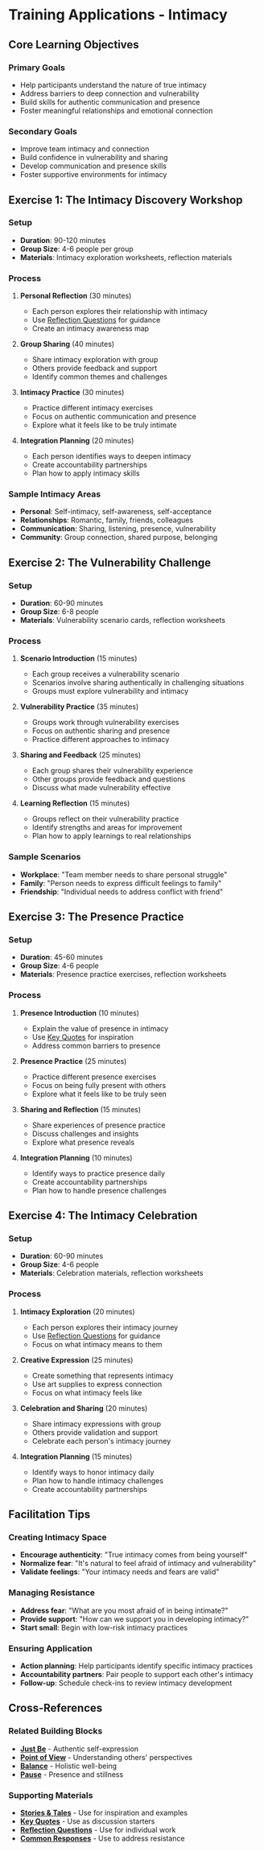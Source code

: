 # Training Applications - Intimacy

## Core Learning Objectives

### Primary Goals
- Help participants understand the nature of true intimacy
- Address barriers to deep connection and vulnerability
- Build skills for authentic communication and presence
- Foster meaningful relationships and emotional connection

### Secondary Goals
- Improve team intimacy and connection
- Build confidence in vulnerability and sharing
- Develop communication and presence skills
- Foster supportive environments for intimacy

## Exercise 1: The Intimacy Discovery Workshop

### Setup
- **Duration**: 90-120 minutes
- **Group Size**: 4-6 people per group
- **Materials**: Intimacy exploration worksheets, reflection materials

### Process
1. **Personal Reflection** (30 minutes)
   - Each person explores their relationship with intimacy
   - Use [Reflection Questions](reflection-questions.md) for guidance
   - Create an intimacy awareness map

2. **Group Sharing** (40 minutes)
   - Share intimacy exploration with group
   - Others provide feedback and support
   - Identify common themes and challenges

3. **Intimacy Practice** (30 minutes)
   - Practice different intimacy exercises
   - Focus on authentic communication and presence
   - Explore what it feels like to be truly intimate

4. **Integration Planning** (20 minutes)
   - Each person identifies ways to deepen intimacy
   - Create accountability partnerships
   - Plan how to apply intimacy skills

### Sample Intimacy Areas
- **Personal**: Self-intimacy, self-awareness, self-acceptance
- **Relationships**: Romantic, family, friends, colleagues
- **Communication**: Sharing, listening, presence, vulnerability
- **Community**: Group connection, shared purpose, belonging

## Exercise 2: The Vulnerability Challenge

### Setup
- **Duration**: 60-90 minutes
- **Group Size**: 6-8 people
- **Materials**: Vulnerability scenario cards, reflection worksheets

### Process
1. **Scenario Introduction** (15 minutes)
   - Each group receives a vulnerability scenario
   - Scenarios involve sharing authentically in challenging situations
   - Groups must explore vulnerability and intimacy

2. **Vulnerability Practice** (35 minutes)
   - Groups work through vulnerability exercises
   - Focus on authentic sharing and presence
   - Practice different approaches to intimacy

3. **Sharing and Feedback** (25 minutes)
   - Each group shares their vulnerability experience
   - Other groups provide feedback and questions
   - Discuss what made vulnerability effective

4. **Learning Reflection** (15 minutes)
   - Groups reflect on their vulnerability practice
   - Identify strengths and areas for improvement
   - Plan how to apply learnings to real relationships

### Sample Scenarios
- **Workplace**: "Team member needs to share personal struggle"
- **Family**: "Person needs to express difficult feelings to family"
- **Friendship**: "Individual needs to address conflict with friend"

## Exercise 3: The Presence Practice

### Setup
- **Duration**: 45-60 minutes
- **Group Size**: 4-6 people
- **Materials**: Presence practice exercises, reflection worksheets

### Process
1. **Presence Introduction** (10 minutes)
   - Explain the value of presence in intimacy
   - Use [Key Quotes](key-quotes.md) for inspiration
   - Address common barriers to presence

2. **Presence Practice** (25 minutes)
   - Practice different presence exercises
   - Focus on being fully present with others
   - Explore what it feels like to be truly seen

3. **Sharing and Reflection** (15 minutes)
   - Share experiences of presence practice
   - Discuss challenges and insights
   - Explore what presence reveals

4. **Integration Planning** (10 minutes)
   - Identify ways to practice presence daily
   - Create accountability partnerships
   - Plan how to handle presence challenges

## Exercise 4: The Intimacy Celebration

### Setup
- **Duration**: 60-90 minutes
- **Group Size**: 4-6 people
- **Materials**: Celebration materials, reflection worksheets

### Process
1. **Intimacy Exploration** (20 minutes)
   - Each person explores their intimacy journey
   - Use [Reflection Questions](reflection-questions.md) for guidance
   - Focus on what intimacy means to them

2. **Creative Expression** (25 minutes)
   - Create something that represents intimacy
   - Use art supplies to express connection
   - Focus on what intimacy feels like

3. **Celebration and Sharing** (20 minutes)
   - Share intimacy expressions with group
   - Others provide validation and support
   - Celebrate each person's intimacy journey

4. **Integration Planning** (15 minutes)
   - Identify ways to honor intimacy daily
   - Plan how to handle intimacy challenges
   - Create accountability partnerships

## Facilitation Tips

### Creating Intimacy Space
- **Encourage authenticity**: "True intimacy comes from being yourself"
- **Normalize fear**: "It's natural to feel afraid of intimacy and vulnerability"
- **Validate feelings**: "Your intimacy needs and fears are valid"

### Managing Resistance
- **Address fear**: "What are you most afraid of in being intimate?"
- **Provide support**: "How can we support you in developing intimacy?"
- **Start small**: Begin with low-risk intimacy practices

### Ensuring Application
- **Action planning**: Help participants identify specific intimacy practices
- **Accountability partners**: Pair people to support each other's intimacy
- **Follow-up**: Schedule check-ins to review intimacy development

## Cross-References

### Related Building Blocks
- **[Just Be](../just-be/README.md)** - Authentic self-expression
- **[Point of View](../point-of-view/README.md)** - Understanding others' perspectives
- **[Balance](../balance/README.md)** - Holistic well-being
- **[Pause](../pause/README.md)** - Presence and stillness

### Supporting Materials
- **[Stories & Tales](stories-tales.md)** - Use for inspiration and examples
- **[Key Quotes](key-quotes.md)** - Use as discussion starters
- **[Reflection Questions](reflection-questions.md)** - Use for individual work
- **[Common Responses](common-responses.md)** - Use to address resistance
